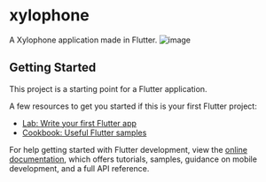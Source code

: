 # xylophone

A Xylophone application made in Flutter.
![image](https://github.com/shubhmaheshwari27/xylophone/assets/104754242/58227afe-1125-4888-95c1-0b7f87ec1f0f)


## Getting Started

This project is a starting point for a Flutter application.

A few resources to get you started if this is your first Flutter project:

- [Lab: Write your first Flutter app](https://docs.flutter.dev/get-started/codelab)
- [Cookbook: Useful Flutter samples](https://docs.flutter.dev/cookbook)

For help getting started with Flutter development, view the
[online documentation](https://docs.flutter.dev/), which offers tutorials,
samples, guidance on mobile development, and a full API reference.
